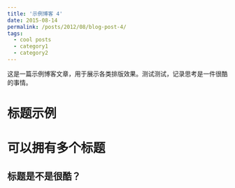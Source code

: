 ```yaml
---
title: '示例博客 4'
date: 2015-08-14
permalink: /posts/2012/08/blog-post-4/
tags:
  - cool posts
  - category1
  - category2
---
```


这是一篇示例博客文章，用于展示各类排版效果。测试测试，记录思考是一件很酷的事情。

标题示例
======

可以拥有多个标题
======

标题是不是很酷？
------